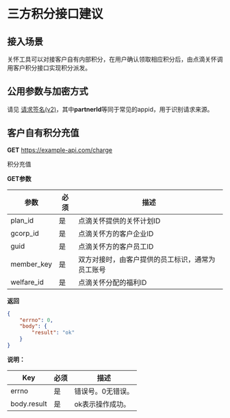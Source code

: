 三方积分接口建议
===============


## 接入场景

关怀工具可以对接客户自有内部积分，在用户确认领取相应积分后，由点滴关怀调用客户积分接口实现积分派发。


## 公用参数与加密方式

请见 [请求签名(v2)](请求签名(v2).md)，其中**partnerId**等同于常见的appid，用于识别请求来源。



## 客户自有积分充值

**GET** https://example-api.com/charge

积分充值

**GET参数**


参数 | 必须 | 描述
----|------|----
plan_id  |  是 | 点滴关怀提供的关怀计划ID
gcorp_id  |  是  | 点滴关怀方的客户企业ID
guid      |  是  | 点滴关怀方的客户员工ID
member_key |  是  | 双方对接时，由客户提供的员工标识，通常为员工账号
welfare_id  | 是 | 点滴关怀分配的福利ID


**返回**

```json
{
    "errno": 0,
    "body": {
        "result": "ok"
    }
}
```


**说明：**

Key      | 必须   | 描述
---      | ---    | ----
errno   | 是     | 错误号。0无错误。
body.result     | 是     | ok表示操作成功。

